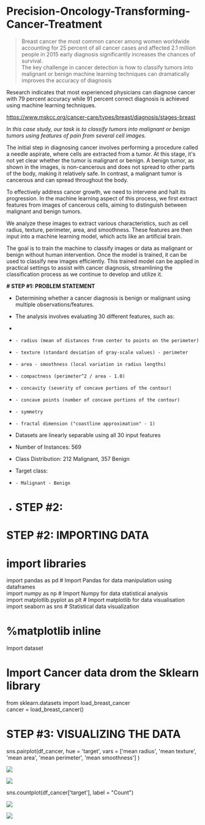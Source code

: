 # Precision-Oncology-Transforming-Cancer-Treatment
> Breast cancer the most common cancer among women worldwide accounting for 25 percent of all cancer cases and affected 2.1 million people in 2015 early diagnosis significantly increases the chances of survival.  
> The key challenge in cancer detection is how to classify tumors into malignant or benign machine learning techniques can dramatically improves the accuracy of diagnosis


Research indicates that most experienced physicians can diagnose cancer with 79 percent accuracy while 91 percent correct diagnosis is achieved using machine learning techniques.

https://www.mskcc.org/cancer-care/types/breast/diagnosis/stages-breast 

_In this case study, our task is to classify tumors into malignant or benign tumors using features of pain from several cell images._

The initial step in diagnosing cancer involves performing a procedure called a needle aspirate, where cells are extracted from a tumor. At this stage, it's not yet clear whether the tumor is malignant or benign. A benign tumor, as shown in the images, is non-cancerous and does not spread to other parts of the body, making it relatively safe. In contrast, a malignant tumor is cancerous and can spread throughout the body.


To effectively address cancer growth, we need to intervene and halt its progression. In the machine learning aspect of this process, we first extract features from images of cancerous cells, aiming to distinguish between malignant and benign tumors. 

We analyze these images to extract various characteristics, such as cell radius, texture, perimeter, area, and smoothness. These features are then input into a machine learning model, which acts like an artificial brain.

The goal is to train the machine to classify images or data as malignant or benign without human intervention. Once the model is trained, it can be used to classify new images efficiently. This trained model can be applied in practical settings to assist with cancer diagnosis, streamlining the classification process as we continue to develop and utilize it.

**# STEP #1: PROBLEM STATEMENT**

-   Determining whether a cancer diagnosis is benign or malignant using multiple observations/features.
-   The analysis involves evaluating 30 different features, such as:
-   
-   `- radius (mean of distances from center to points on the perimeter)`
-   `- texture (standard deviation of gray-scale values) - perimeter`
-   `- area - smoothness (local variation in radius lengths)`
-   `- compactness (perimeter^2 / area - 1.0)`
-   `- concavity (severity of concave portions of the contour)`
-   `- concave points (number of concave portions of the contour)`
-   `- symmetry`
-   `- fractal dimension ("coastline approximation" - 1)`
-   Datasets are linearly separable using all 30 input features
-   Number of Instances: 569
-   Class Distribution: 212 Malignant, 357 Benign
-   Target class:
-   `- Malignant - Benign`

-   # STEP #2: 
# STEP #2: IMPORTING DATA

# import libraries   
import pandas as pd # Import Pandas for data manipulation using dataframes  
import numpy as np # Import Numpy for data statistical analysis   
import matplotlib.pyplot as plt # Import matplotlib for data visualisation  
import seaborn as sns # Statistical data visualization  
# %matplotlib inline  

Import dataset

# Import Cancer data drom the Sklearn library  
from sklearn.datasets import load_breast_cancer  
cancer = load_breast_cancer()

# STEP #3: VISUALIZING THE DATA

sns.pairplot(df_cancer, hue = 'target', vars = ['mean radius', 'mean texture', 'mean area', 'mean perimeter', 'mean smoothness'] )

![](https://miro.medium.com/max/30/1*k3lpa0s58q9nayfHjsfXuA.png?q=20)

![](https://miro.medium.com/max/957/1*k3lpa0s58q9nayfHjsfXuA.png)

sns.countplot(df_cancer['target'], label = "Count")

![](https://miro.medium.com/max/30/1*FQBQGAJDq3taSIOn_p5LWA.png?q=20)

![](https://miro.medium.com/max/392/1*FQBQGAJDq3taSIOn_p5LWA.png)
